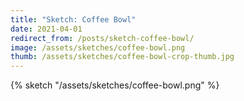 ```yaml
---
title: "Sketch: Coffee Bowl"
date: 2021-04-01
redirect_from: /posts/sketch-coffee-bowl/
image: /assets/sketches/coffee-bowl.png
thumb: /assets/sketches/coffee-bowl-crop-thumb.jpg
---
```


{% sketch "/assets/sketches/coffee-bowl.png" %}
